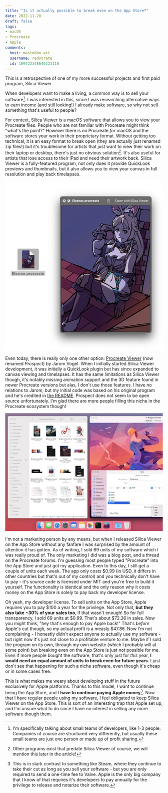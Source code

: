 ```yaml
---
title: "Is it actually possible to break even on the App Store?"
date: 2022-11-28
draft: false
tags:
- macOS
- Procreate
- Apple
comments:
  host: mastodon.art
  username: redstrate
  id: 109422348646223110
---
```


This is a retrospective of one of my more successful projects and first paid program, Silica Viewer.
<!--more-->
When developers want to make a living, a common way is to sell your software[^1]. I was interested in this, since I was researching alternative ways to earn income (and still looking!) I already make software, so why not sell something that's useful to people?

For context, [Silica Viewer](/software/silica-viewer) is a macOS software that allows you to view your Procreate files. People who are not familiar with Procreate might think "what's the point?" However there is no Procreate _for_ macOS and the software stores your work in their proprietary format.  Without getting too technical, it is an easy format to break open (they are actually just renamed zip files!) but it's troublesome for artists that just want to view their work on their laptop or desktop, there's just no obvious solution[^2]. It's also useful for artists that lose access to their iPad and need their artwork back. Silica Viewer is a fully-featured program, not only does it provide QuickLook previews and thumbnails, but it also allows you to view your canvas in full resolution and play back timelapses.

![Screenshot of Silica Viewer's QuickLook functionality](silica-screenshot.webp)

Even today, there is really only one other option: [Procreate Viewer](https://jaromvogel.com/illustration) (now renamed _Prospect_) by Jarom Vogel. When I initially started Silica Viewer development, it was initially a QuickLook plugin but has since expanded to canvas viewing and timelapses. It has the same limitations as Silica Viewer though, it's notably missing animation support and the 3D feature found in newer Procreate versions but alas, I don't use those features. I have no relations to Jarom, but my initial code was based on his original program and he's credited in [the README](https://codeberg.org/redstrate/SilicaViewer#raster-canvas-data). Prospect does not seem to be open source unfortunately. I'm glad there are more people filling this niche in the Procreate ecosystem though!

![Screenshot of Prospect (by Jarom Vogel)](prospect_promotion_3.webp)

I'm not a marketing person by any means, but when I released Silica Viewer on the App Store without any fanfare I was surprised by the amount of attention it has gotten. As of writing, I sold 69 units of my software which I was really proud of. The only marketing I did was a blog post, and a thread on the Procreate forums. I'm guessing most people typed "Procreate" into the App Store and just got my application. Even to this day, I still get a couple of units each week. The app only costs $0.99 (in USD, it differs in other countries but that's out of my control) and you technically don't have to pay - it's source code is licensed under MIT and you're free to build it yourself. The functionality is identical and the only reason why it costs money on the App Store is solely to pay back my developer license.

Oh yeah, my developer license. To sell units on the App Store, Apple requires you to pay $100 a year for the privilege. Not only that, **but they also take ~30% of your sales too**, if that wasn't enough! So for full transparency, I sold 69 units at $0.99. That's about $72.36 in sales. Now you might think, "hey that's enough to pay Apple back!" That's _before_ Apple's cut though, so my actual profit is a measly $47.86. Now I'm not complaining - I honestly didn't expect anyone to actually use my software - but right now it's just not close to a profitable venture to me. Maybe if I sold the program on its own, through my own website (which I probably will at some point) but breaking even on the App Store is just not possible for me. Even if more people bought the software, that's only just for _this_ year, **I would need an equal amount of units to break even for future years**. I just don't see that happening for such a niche software, even though it's cheap or in some cases free.

This is what makes me weary about developing stuff in the future exclusively for Apple platforms. Thanks to this model, I want to continue being the App Store, and I **have to continue paying Apple money**[^3]. Now that I have regular people using my software, I feel obligated to keep Silica Viewer on the App Store. This is sort of an interesting trap that Apple set up, and I'm unsure what to do since I have no interest in selling any more software though them.

[^1]: I'm specifically talking about small teams of developers, like 1-3 people. Companies of course are structured very differently, but usually these small teams are just one person or made up of profit sharing.

[^2]: Other programs exist that predate Silica Viewer of course, we will mention this later in the article!

[^3]: This is in stark contrast to something like Steam, where they continue to take their cut as long as you sell your software - but you are only required to send a one-time fee to Valve. Apple is the only big company that I know of that requires it's developers to pay annually for the privilege to release and notarize their software.
